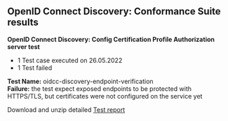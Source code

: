 ## OpenID Connect Discovery: Conformance Suite results

**OpenID Connect Discovery: Config Certification Profile Authorization server test**<br>
 - 1 Test case executed on 26.05.2022<br>
 - 1 Test failed<br>

**Test Name:** oidcc-discovery-endpoint-verification<br>
**Failure:** the test expect exposed endpoints to be protected with HTTPS/TLS, but certificates were not configured on the service yet


Download and unzip detailed <a href="https://gitlab.com/gaia-x/data-infrastructure-federation-services/authenticationauthorization/-/raw/main/doc/verify/config/reports/test-log-oidcc-discovery-endpoint-verification-lJzzwCW8t1xfDI9.html?inline=false">Test report</a>
